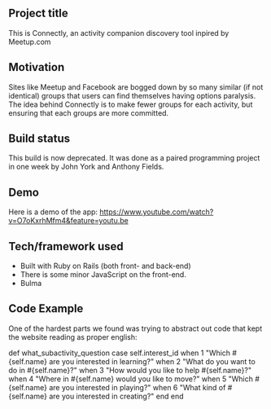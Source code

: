 ## Project title
This is Connectly, an activity companion discovery tool inpired by Meetup.com

## Motivation
Sites like Meetup and Facebook are bogged down by so many similar (if not identical) groups that users can find themselves having options paralysis. The idea behind Connectly is to make fewer groups for each activity, but ensuring that each groups are more committed.

## Build status
This build is now deprecated. It was done as a paired programming project in one week by John York and Anthony Fields.

## Demo
Here is a demo of the app:
https://www.youtube.com/watch?v=O7oKxrhMfm4&feature=youtu.be

## Tech/framework used
- Built with Ruby on Rails (both front- and back-end)
- There is some minor JavaScript on the front-end.
- Bulma

## Code Example
One of the hardest parts we found was trying to abstract out code that kept the website reading as proper english:

def what_subactivity_question
  case self.interest_id
  when 1
    "Which #{self.name} are you interested in learning?"
  when 2
    "What do you want to do in #{self.name}?"
  when 3
    "How would you like to help #{self.name}?"
  when 4
    "Where in #{self.name} would you like to move?"
  when 5
    "Which #{self.name} are you interested in playing?"
  when 6
    "What kind of #{self.name} are you interested in creating?"
  end
end
